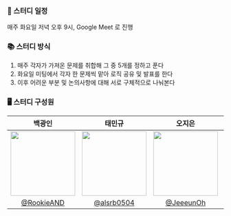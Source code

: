 ### 📅 스터디 일정
매주 화요일 저녁 오후 9시, Google Meet 로 진행 

### 📚 스터디 방식

1. 매주 각자가 가져온 문제를 취합해 그 중 5개를 정하고 푼다 <br/>
2. 화요일 미팅에서 각자 한 문제씩 맡아 로직 공유 및 발표를 한다 
3. 이후 어려운 부분 및 논의사항에 대해 서로 구체적으로 나눠본다


### 🖥 스터디 구성원
|백광인|태민규|오지은|장효신|황태환|
|:-:|:-:|:-:|:-:|:-:|
|<img src="https://avatars.githubusercontent.com/u/74497253?v=4" width=150>|<img src="https://avatars.githubusercontent.com/u/65377787?v=4" width=150>|<img src="https://avatars.githubusercontent.com/u/65931227?v=4" width=150>|<img src="https://avatars.githubusercontent.com/u/71035113?v=4" width=150>|<img src="https://avatars.githubusercontent.com/u/107744534?v=4" width=150>|
|[@RookieAND](https://github.com/RookieAND)|[@alsrb0504](https://github.com/alsrb0504)|[@JeeeunOh](https://github.com/JeeeunOh)|[@hyosin-Jang](https://github.com/hyosin-Jang)|[@stakbucks](https://github.com/stakbucks)|
